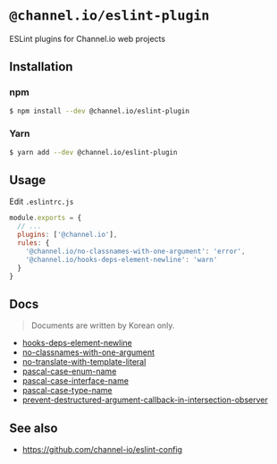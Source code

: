 # `@channel.io/eslint-plugin`

ESLint plugins for Channel.io web projects

## Installation

### npm

```sh
$ npm install --dev @channel.io/eslint-plugin
```

### Yarn

```sh
$ yarn add --dev @channel.io/eslint-plugin
```

## Usage

Edit `.eslintrc.js`

```js
module.exports = {
  // ...
  plugins: ['@channel.io'],
  rules: {
    '@channel.io/no-classnames-with-one-argument': 'error',
    '@channel.io/hooks-deps-element-newline': 'warn'
  }
}
```

## Docs
> Documents are written by Korean only.
- [hooks-deps-element-newline](./docs/hooks-deps-element-newline.md)
- [no-classnames-with-one-argument](./docs/no-classnames-with-one-argument.md)
- [no-translate-with-template-literal](./docs/no-translate-with-template-literal.md)
- [pascal-case-enum-name](./docs/pascal-case-enum-name.md)
- [pascal-case-interface-name](./docs/pascal-case-interface-name.md)
- [pascal-case-type-name](./docs/pascal-case-type-name.md)
- [prevent-destructured-argument-callback-in-intersection-observer](./docs/prevent-destructured-argument-callback-in-intersection-observer.md)

## See also
- https://github.com/channel-io/eslint-config
